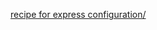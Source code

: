 

[recipe for express configuration/](http://dailyjs.com/2014/01/02/recipe-for-express-configuration/)

